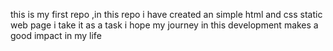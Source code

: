 this is my first repo ,in this repo i have created an simple html and css static web page 
i take it as a task 
i hope my journey in this development makes a good impact in my life
